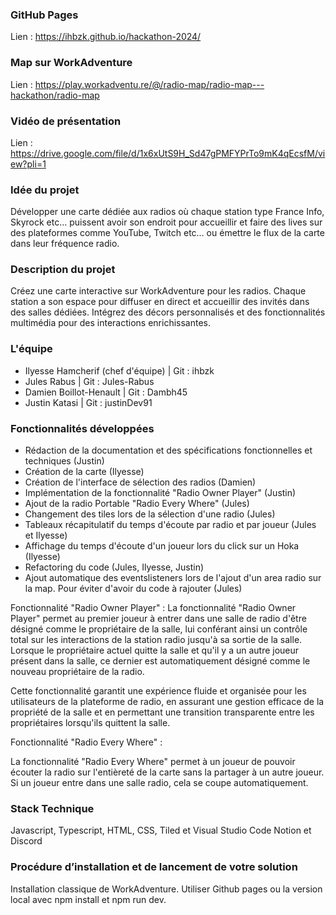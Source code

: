 ### GitHub Pages

Lien : https://ihbzk.github.io/hackathon-2024/

### Map sur WorkAdventure

Lien : https://play.workadventu.re/@/radio-map/radio-map---hackathon/radio-map

### Vidéo de présentation

Lien : https://drive.google.com/file/d/1x6xUtS9H_Sd47gPMFYPrTo9mK4qEcsfM/view?pli=1

### **Idée du projet**
Développer une carte dédiée aux radios où chaque station type France Info, 
Skyrock etc… puissent avoir son endroit pour accueillir et faire des lives 
sur des plateformes comme YouTube, Twitch etc… ou émettre le flux de la 
carte dans leur fréquence radio.

### **Description du projet**


Créez une carte interactive sur WorkAdventure pour les radios. 
Chaque station a son espace pour diffuser en direct et accueillir 
des invités dans des salles dédiées. Intégrez des décors personnalisés 
et des fonctionnalités multimédia pour des interactions enrichissantes.

### L'équipe ###

- Ilyesse Hamcherif (chef d'équipe) | Git : ihbzk
- Jules Rabus | Git : Jules-Rabus
- Damien Boillot-Henault | Git : Dambh45
- Justin Katasi | Git : justinDev91

### **Fonctionnalités développées**

- Rédaction de la documentation et des spécifications fonctionnelles et techniques (Justin)
- Création de la carte (Ilyesse)
- Création de l'interface de sélection des radios (Damien)
- Implémentation de la fonctionnalité "Radio Owner Player" (Justin)
- Ajout de la radio Portable "Radio Every Where" (Jules)
- Changement des tiles lors de la sélection d'une radio (Jules)
- Tableaux récapitulatif du temps d'écoute par radio et par joueur (Jules et Ilyesse)
- Affichage du temps d'écoute d'un joueur lors du click sur un Hoka (Ilyesse)
- Refactoring du code (Jules, Ilyesse, Justin)
- Ajout automatique des eventslisteners lors de l'ajout d'un area radio sur la map. Pour éviter d'avoir du code à rajouter (Jules)

Fonctionnalité "Radio Owner Player" :
La fonctionnalité "Radio Owner Player" permet au premier joueur à entrer dans une salle de radio d'être désigné comme le propriétaire de la salle, lui conférant ainsi un contrôle total sur les interactions de la station radio jusqu'à sa sortie de la salle. Lorsque le propriétaire actuel quitte la salle et qu'il y a un autre joueur présent dans la salle, ce dernier est automatiquement désigné comme le nouveau propriétaire de la radio.

Cette fonctionnalité garantit une expérience fluide et organisée pour les utilisateurs de la plateforme de radio, en assurant une gestion efficace de la propriété de la salle et en permettant une transition transparente entre les propriétaires lorsqu'ils quittent la salle.

Fonctionnalité "Radio Every Where" :

La fonctionnalité "Radio Every Where" permet à un joueur de pouvoir écouter la radio sur l'entièreté de la carte sans la partager à un autre joueur. Si un joueur entre dans une salle radio, cela se coupe automatiquement.

### Stack Technique

Javascript, Typescript, HTML, CSS, 
Tiled et Visual Studio Code
Notion et Discord

### Procédure d’installation et de lancement de votre solution

Installation classique de WorkAdventure. Utiliser Github pages ou la version local avec npm install et npm run dev.

